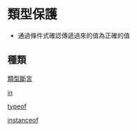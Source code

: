 # 類型保護

- 通過條件式確認傳遞過來的值為正確的值

## 種類

[類型斷言](https://github.com/janlin002/LearnTypeScript/tree/master/%E9%A1%9E%E5%9E%8B%E4%BF%9D%E8%AD%B7/%E9%A1%9E%E5%9E%8B%E6%96%B7%E8%A8%80)

[in](https://github.com/janlin002/LearnTypeScript/tree/master/%E9%A1%9E%E5%9E%8B%E4%BF%9D%E8%AD%B7/in)

[typeof](https://github.com/janlin002/LearnTypeScript/tree/master/%E9%A1%9E%E5%9E%8B%E4%BF%9D%E8%AD%B7/typeof)

[instanceof](https://github.com/janlin002/LearnTypeScript/tree/master/%E9%A1%9E%E5%9E%8B%E4%BF%9D%E8%AD%B7/instanceof)
